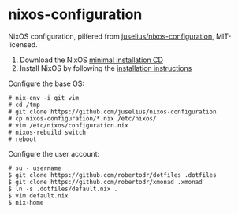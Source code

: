 # nixos-configuration

NixOS configuration, pilfered from [juselius/nixos-configuration](https://github.com/juselius/nixos-configuration), MIT-licensed.

1. Download the NixOS [minimal installation CD](https://nixos.org/nixos/download.html)
2. Install NixOS by following the [installation instructions](https://nixos.org/nixos/manual/index.html#sec-installation)

Configure the base OS:

    # nix-env -i git vim
    # cd /tmp
    # git clone https://github.com/juselius/nixos-configuration
    # cp nixos-configuration/*.nix /etc/nixos/
    # vim /etc/nixos/configuration.nix
    # nixos-rebuild switch
    # reboot

Configure the user account:

    # su - username
    $ git clone https://github.com/robertodr/dotfiles .dotfiles
    $ git clone https://github.com/robertodr/xmonad .xmonad
    $ ln -s .dotfiles/default.nix .
    $ vim default.nix
    $ nix-home
